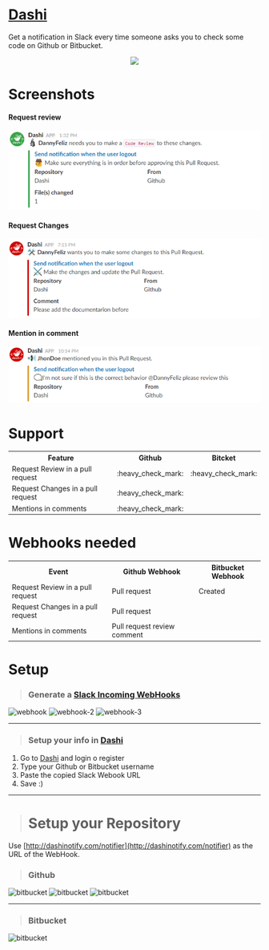 # [Dashi](https://github.com/DannyFeliz/Dashi)
Get a notification in Slack every time someone asks you to check some code on Github or Bitbucket.

<p align="center">
  <img width="350" src="http://dashinotify.com/img/dashi-logo.png">
</p>

# Screenshots
#### Request review
<img src="https://raw.githubusercontent.com/DannyFeliz/Dashi/master/public/img/screenshot/request-review-example.png">

#### Request Changes
<img src="https://raw.githubusercontent.com/DannyFeliz/Dashi/master/public/img/screenshot/request-changes-example.png">

#### Mention in comment
<img src="https://raw.githubusercontent.com/DannyFeliz/Dashi/master/public/img/screenshot/mention-in-comment-example.png">


# Support
<table>
    <tr>
        <th>Feature</th>
        <th>Github</th>
        <th>Bitcket</th>
    </tr>
    <tr>
        <td>Request Review in a pull request</td>
        <td>:heavy_check_mark:</td>
        <td>:heavy_check_mark:</td>
    </tr>
    <tr>
        <td>Request Changes in a pull request</td>
        <td>:heavy_check_mark:</td>
        <td></td>
    </tr>
    <tr>
        <td>Mentions in comments</td>
        <td>:heavy_check_mark:</td>
        <td></td>
    </tr>
</table>

# Webhooks needed
<table>
    <tr>
        <th>Event</th>
        <th>Github Webhook</th>
        <th>Bitbucket Webhook</th>
    </tr>
    <tr>
        <td>Request Review in a pull request</td>
        <td>Pull request</td>
        <td>Created</td>
    </tr>
    <tr>
        <td>Request Changes in a pull request</td>
        <td>Pull request</td>
        <td></td>
    </tr>
    <tr>
        <td>Mentions in comments</td>
        <td>Pull request review comment</td>
        <td></td>
    </tr>
</table>

# Setup

> ### Generate a [Slack Incoming WebHooks](https://devsop.slack.com/apps/A0F7XDUAZ-incoming-webhooks)
![webhook](https://i.imgur.com/BROWDw2.png)
![webhook-2](https://i.imgur.com/FGxZY9e.png)
![webhook-3](https://i.imgur.com/NpF7sFh.png)

<hr>

> ### Setup your info in [Dashi](http://dashinotify.com)
1. Go to [Dashi](http://dashinotify.com/register) and login o register
2. Type your Github or Bitbucket username 
3. Paste the copied Slack Webook URL
4. Save :)

<hr>

> # Setup your Repository
Use [http://dashinotify.com/notifier](http://dashinotify.com/notifier) as the URL of the WebHook.

> ### Github
![bitbucket](https://i.imgur.com/mE2sPWX.png)
![bitbucket](https://i.imgur.com/sVjmRdY.png)
![bitbucket](https://i.imgur.com/oeXbrCL.png)

<hr>

> ### Bitbucket
![bitbucket](https://i.imgur.com/7GwB4LX.png)
